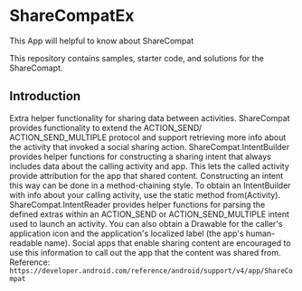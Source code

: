 # ShareCompatEx
This App will helpful to know about ShareCompat


This repository contains samples, starter code, and solutions for the
ShareComapt.

Introduction
------------

Extra helper functionality for sharing data between activities. ShareCompat provides functionality to extend the ACTION_SEND/ ACTION_SEND_MULTIPLE protocol and support retrieving more info about the activity that invoked a social sharing action. ShareCompat.IntentBuilder provides helper functions for constructing a sharing intent that always includes data about the calling activity and app. This lets the called activity provide attribution for the app that shared content. Constructing an intent this way can be done in a method-chaining style. To obtain an IntentBuilder with info about your calling activity, use the static method from(Activity). ShareCompat.IntentReader provides helper functions for parsing the defined extras within an ACTION_SEND or ACTION_SEND_MULTIPLE intent used to launch an activity. You can also obtain a Drawable for the caller's application icon and the application's localized label (the app's human-readable name).
Social apps that enable sharing content are encouraged to use this information to call out the app that the content was shared from.<br>
Reference:
```https://developer.android.com/reference/android/support/v4/app/ShareCompat```
